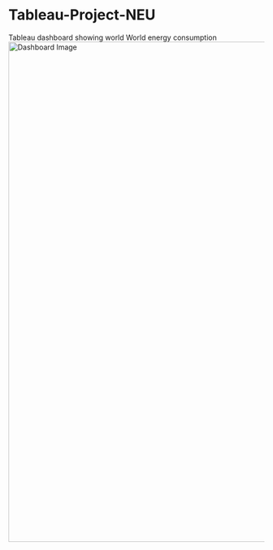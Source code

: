 # Tableau-Project-NEU
Tableau dashboard showing world World energy consumption
<img width="985" alt="Dashboard Image" src="https://github.com/konarkyadav/Tableau-Project-NEU/assets/15073072/52de699e-bdbd-4243-b60b-737559629527">

